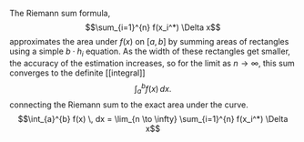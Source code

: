 The Riemann sum formula,$$\sum_{i=1}^{n} f(x_i^*) \Delta x$$
approximates the area under $f(x)$ on $[a ,b]$ by summing areas of rectangles using a simple $b \cdot h_{i}$ equation. As the width of these rectangles get smaller, the accuracy of the estimation increases, so for the limit as ${n \to \infty}$, this sum converges to the definite [[integral]] $$\int_{a}^{b} f(x) \, dx.$$
connecting the Riemann sum to the exact area under the curve. $$\int_{a}^{b} f(x) \, dx = \lim_{n \to \infty} \sum_{i=1}^{n} f(x_i^*) \Delta x$$